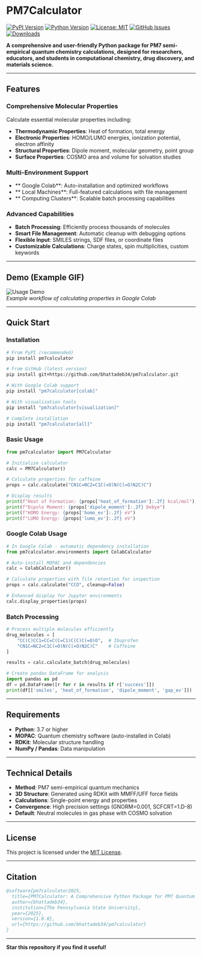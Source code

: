 # PM7Calculator 

[![PyPI Version](https://img.shields.io/pypi/v/pm7calculator.svg)](https://pypi.org/project/pm7calculator/)
[![Python Version](https://img.shields.io/badge/python-3.7+-blue.svg)](https://www.python.org/downloads/)
[![License: MIT](https://img.shields.io/badge/License-MIT-yellow.svg)](https://opensource.org/licenses/MIT)
[![GitHub Issues](https://img.shields.io/github/issues/bhattadeb34/pm7calculator.svg)](https://github.com/bhattadeb34/pm7calculator/issues)
[![Downloads](https://pepy.tech/badge/pm7calculator)](https://pepy.tech/project/pm7calculator)

**A comprehensive and user-friendly Python package for PM7 semi-empirical quantum chemistry calculations, designed for researchers, educators, and students in computational chemistry, drug discovery, and materials science.**

---

## Features

###  **Comprehensive Molecular Properties**
Calculate essential molecular properties including:
- **Thermodynamic Properties**: Heat of formation, total energy  
- **Electronic Properties**: HOMO/LUMO energies, ionization potential, electron affinity  
- **Structural Properties**: Dipole moment, molecular geometry, point group  
- **Surface Properties**: COSMO area and volume for solvation studies  

###  **Multi-Environment Support**
- ** Google Colab**: Auto-installation and optimized workflows  
- ** Local Machines**: Full-featured calculations with file management  
- ** Computing Clusters**: Scalable batch processing capabilities  

###  **Advanced Capabilities**
- **Batch Processing**: Efficiently process thousands of molecules  
- **Smart File Management**: Automatic cleanup with debugging options  
- **Flexible Input**: SMILES strings, SDF files, or coordinate files  
- **Customizable Calculations**: Charge states, spin multiplicities, custom keywords  

---

##  Demo (Example GIF)

![Usage Demo](https://raw.githubusercontent.com/bhattadeb34/pm7calculator/main/docs/demo.gif)  
*Example workflow of calculating properties in Google Colab*  

---

## Quick Start

### **Installation**

```bash
# From PyPI (recommended)
pip install pm7calculator

# From GitHub (latest version)
pip install git+https://github.com/bhattadeb34/pm7calculator.git

# With Google Colab support
pip install "pm7calculator[colab]"

# With visualization tools
pip install "pm7calculator[visualization]"

# Complete installation
pip install "pm7calculator[all]"
````

### **Basic Usage**

```python
from pm7calculator import PM7Calculator

# Initialize calculator
calc = PM7Calculator()

# Calculate properties for caffeine
props = calc.calculate("CN1C=NC2=C1C(=O)N(C(=O)N2C)C")

# Display results
print(f"Heat of Formation: {props['heat_of_formation']:.2f} kcal/mol")
print(f"Dipole Moment: {props['dipole_moment']:.2f} Debye")
print(f"HOMO Energy: {props['homo_ev']:.2f} eV")
print(f"LUMO Energy: {props['lumo_ev']:.2f} eV")
```

### **Google Colab Usage**

```python
# In Google Colab - automatic dependency installation
from pm7calculator.environments import ColabCalculator

# Auto-install MOPAC and dependencies
calc = ColabCalculator()

# Calculate properties with file retention for inspection
props = calc.calculate("CCO", cleanup=False)

# Enhanced display for Jupyter environments
calc.display_properties(props)
```

### **Batch Processing**

```python
# Process multiple molecules efficiently
drug_molecules = [
    "CC(C)CC1=CC=C(C=C1)C(C)C(=O)O",  # Ibuprofen
    "CN1C=NC2=C1C(=O)N(C(=O)N2C)C"    # Caffeine
]

results = calc.calculate_batch(drug_molecules)

# Create pandas DataFrame for analysis
import pandas as pd
df = pd.DataFrame([r for r in results if r['success']])
print(df[['smiles', 'heat_of_formation', 'dipole_moment', 'gap_ev']])
```

---

##  Requirements

* **Python**: 3.7 or higher
* **MOPAC**: Quantum chemistry software (auto-installed in Colab)
* **RDKit**: Molecular structure handling
* **NumPy / Pandas**: Data manipulation

---

##  Technical Details

* **Method**: PM7 semi-empirical quantum mechanics
* **3D Structure**: Generated using RDKit with MMFF/UFF force fields
* **Calculations**: Single-point energy and properties
* **Convergence**: High precision settings (GNORM=0.001, SCFCRT=1.D-8)
* **Default**: Neutral molecules in gas phase with COSMO solvation

---

##  License

This project is licensed under the [MIT License](https://opensource.org/licenses/MIT).

---

##  Citation

```bibtex
@software{pm7calculator2025,
  title={PM7Calculator: A Comprehensive Python Package for PM7 Quantum Chemistry Calculations},
  author={bhattadeb34},
  institution={The Pennsylvania State University},
  year={2025},
  version={1.0.0},
  url={https://github.com/bhattadeb34/pm7calculator}
}
```

---

 **Star this repository if you find it useful!**

